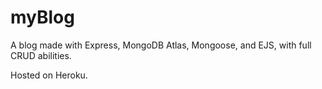 # myBlog
A blog made with Express, MongoDB Atlas, Mongoose, and EJS, with full CRUD abilities.

Hosted on Heroku.
